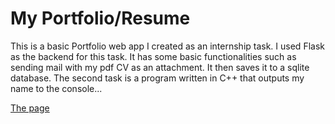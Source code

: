 # My Portfolio/Resume
This is a basic Portfolio web app I created as an internship task. I used Flask as the backend for this task.
It has some basic functionalities such as sending mail with my pdf CV as an attachment. It then saves it to a sqlite database.
The second task is a program written in C++ that outputs my name to the console...

<a href="https://portfolio-hng.herokuapp.com/">The page</a>
